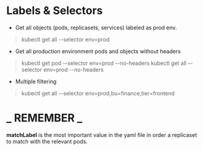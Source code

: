 # Labels & Selectors

- Get all objects (pods, replicasets, services) labeled as prod env.
> kubectl get all --selector env=prod

- Get all production environment pods and objects without headers
> kubectl get pod --selector env=prod --no-headers
> kubectl get all --selector env=prod --no-headers

- Multiple filtering
> kubectl get all --selector env=prod,bu=finance,tier=frontend

_ REMEMBER _
===========
**matchLabel** is the most important value in the yaml file in order a replicaset to match with the relevant pods.